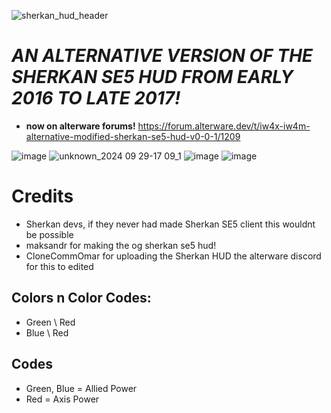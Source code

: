 ![sherkan_hud_header](https://github.com/user-attachments/assets/14270594-aae1-469a-82d8-5858ef6a82c7)
# *AN ALTERNATIVE VERSION OF THE SHERKAN SE5 HUD FROM EARLY 2016 TO LATE 2017!*

- **now on alterware forums!** https://forum.alterware.dev/t/iw4x-iw4m-alternative-modified-sherkan-se5-hud-v0-0-1/1209

![image](https://github.com/user-attachments/assets/df460312-afbb-4124-8c1a-49c73dd0cd2b)
![unknown_2024 09 29-17 09_1](https://github.com/user-attachments/assets/509a1ed0-c2a3-4de5-ac96-36032335e615)
![image](https://github.com/user-attachments/assets/472fbb5c-438a-4682-8713-d8edcbe6cf36)
![image](https://github.com/user-attachments/assets/1ee9bb22-ecff-441a-a3ee-0f88ca9412b8)


# Credits 
- Sherkan devs, if they never had made Sherkan SE5 client this wouldnt be possible
- maksandr for making the og sherkan se5 hud!
- CloneCommOmar for uploading the Sherkan HUD the alterware discord for this to edited

## Colors n Color Codes:
 - Green \ Red 
 - Blue \ Red

## Codes
 - Green, Blue = Allied Power
 - Red = Axis Power

